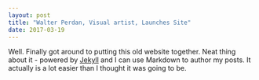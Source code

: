 ```yaml
---
layout: post
title: "Walter Perdan, Visual artist, Launches Site"
date: 2017-03-19
---
```


Well. Finally got around to putting this old website together. Neat thing about it - powered by [Jekyll](http://jekyllrb.com) and I can use Markdown to author my posts. It actually is a lot easier than I thought it was going to be.
